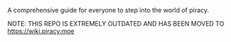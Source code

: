 A comprehensive guide for everyone to step into the world of piracy.

NOTE: THIS REPO IS EXTREMELY OUTDATED AND HAS BEEN MOVED TO https://wiki.piracy.moe 
